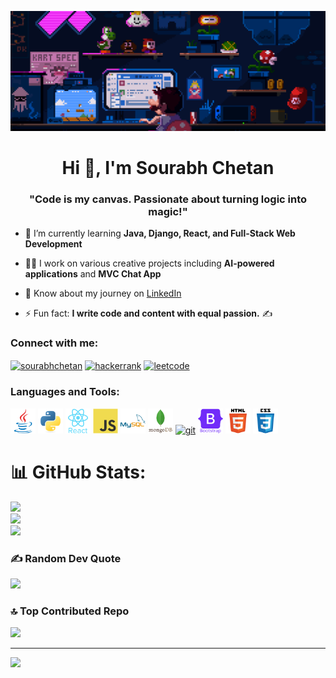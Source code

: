 <p align="center">
  <img src="https://raw.githubusercontent.com/sourabhchetan/sourabhchetan/main/gif.gif" alt="Banner" />
</p>
<h1 align="center">Hi 👋, I'm Sourabh Chetan</h1>
<h3 align="center">"Code is my canvas. Passionate about turning logic into magic!" </h3>

- 🌱 I’m currently learning **Java, Django, React, and Full-Stack Web Development**

- 👨‍💻 I work on various creative projects including **AI-powered applications** and **MVC Chat App**

- 📄 Know about my journey on [LinkedIn](https://www.linkedin.com/in/sourabhchetan/)

- ⚡ Fun fact: **I write code and content with equal passion.** ✍️

<h3 align="left">Connect with me:</h3>
<p align="left">
<a href="https://www.linkedin.com/in/sourabhchetan/" target="blank"><img align="center" src="https://raw.githubusercontent.com/rahuldkjain/github-profile-readme-generator/master/src/images/icons/Social/linked-in-alt.svg" alt="sourabhchetan" height="30" width="40" /></a>
<a href="https://www.hackerrank.com/sourabhchetan8" target="blank"><img align="center" src="https://raw.githubusercontent.com/rahuldkjain/github-profile-readme-generator/master/src/images/icons/Social/hackerrank.svg" alt="hackerrank" height="30" width="40" /></a>
<a href="https://leetcode.com/sourabhchetan" target="blank"><img align="center" src="https://raw.githubusercontent.com/rahuldkjain/github-profile-readme-generator/master/src/images/icons/Social/leet-code.svg" alt="leetcode" height="30" width="40" /></a>
</p>

<h3 align="left">Languages and Tools:</h3>
<p align="left">
  <a href="https://www.java.com" target="_blank"><img src="https://raw.githubusercontent.com/devicons/devicon/master/icons/java/java-original.svg" width="40" height="40" alt="java"/></a>
  <a href="https://www.python.org/" target="_blank"><img src="https://raw.githubusercontent.com/devicons/devicon/master/icons/python/python-original.svg" width="40" height="40" alt="python"/></a>
  <a href="https://reactjs.org/" target="_blank"><img src="https://raw.githubusercontent.com/devicons/devicon/master/icons/react/react-original-wordmark.svg" width="40" height="40" alt="react"/></a>
  <a href="https://developer.mozilla.org/en-US/docs/Web/JavaScript" target="_blank"><img src="https://raw.githubusercontent.com/devicons/devicon/master/icons/javascript/javascript-original.svg" width="40" height="40" alt="javascript"/></a>
  <a href="https://www.mysql.com/" target="_blank"><img src="https://raw.githubusercontent.com/devicons/devicon/master/icons/mysql/mysql-original-wordmark.svg" width="40" height="40" alt="mysql"/></a>
  <a href="https://www.mongodb.com/" target="_blank"><img src="https://raw.githubusercontent.com/devicons/devicon/master/icons/mongodb/mongodb-original-wordmark.svg" width="40" height="40" alt="mongodb"/></a>
  <a href="https://git-scm.com/" target="_blank"><img src="https://www.vectorlogo.zone/logos/git-scm/git-scm-icon.svg" width="40" height="40" alt="git"/></a>
  <a href="https://getbootstrap.com/" target="_blank"><img src="https://raw.githubusercontent.com/devicons/devicon/master/icons/bootstrap/bootstrap-plain-wordmark.svg" width="40" height="40" alt="bootstrap"/></a>
  <a href="https://www.w3.org/html/" target="_blank"><img src="https://raw.githubusercontent.com/devicons/devicon/master/icons/html5/html5-original-wordmark.svg" width="40" height="40" alt="html5"/></a>
  <a href="https://www.w3schools.com/css/" target="_blank"><img src="https://raw.githubusercontent.com/devicons/devicon/master/icons/css3/css3-original-wordmark.svg" width="40" height="40" alt="css3"/></a>
</p>

# 📊 GitHub Stats:
![](https://github-readme-stats.vercel.app/api?username=sourabhchetan&theme=aura_dark&hide_border=false&include_all_commits=true&count_private=true)<br/>
![](https://github-readme-streak-stats.herokuapp.com/?user=sourabhchetan&theme=aura_dark&hide_border=false)<br/>
![](https://github-readme-stats.vercel.app/api/top-langs/?username=sourabhchetan&theme=aura_dark&hide_border=false&include_all_commits=true&count_private=true&layout=compact)

### ✍️ Random Dev Quote
![](https://quotes-github-readme.vercel.app/api?type=horizontal&theme=radical)

### 🔝 Top Contributed Repo
![](https://github-contributor-stats.vercel.app/api?username=sourabhchetan&limit=5&theme=radical&combine_all_yearly_contributions=true)

---
[![](https://visitcount.itsvg.in/api?id=sourabhchetan&icon=0&color=0)](https://visitcount.itsvg.in)

<!-- Proudly created with GPRM ( https://gprm.itsvg.in ) -->
